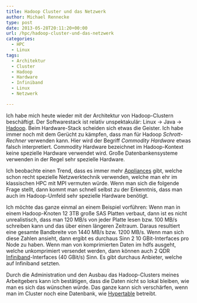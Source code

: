 ```yaml
---
title: Hadoop Cluster und das Netzwerk
author: Michael Rennecke
type: post
date: 2013-05-28T20:11:20+00:00
url: /hpc/hadoop-cluster-und-das-netzwerk
categories:
  - HPC
  - Linux
tags:
  - Architektur
  - Cluster
  - Hadoop
  - Hardware
  - Infiniband
  - Linux
  - Netzwerk

---
```

Ich habe mich heute wieder mit der Architektur von Hadoop-Clustern beschäftigt. Der Softwarestack ist relativ unspektakulär: Linux -> Java -> [Hadoop][1]. Beim Hardware-Stack scheiden sich etwas die Geister. Ich habe immer noch mit dem Gerücht zu kämpfen, dass man für Hadoop _Schrott-Rechner_ verwenden kann. Hier wird der Begriff _Commodity Hardware_ etwas falsch interpretiert. Commodity Hardware bezeichnet im Hadoop-Kontext keine spezielle Hardware verwendet wird. Große Datenbankensysteme verwenden in der Regel sehr spezielle Hardware.

Ich beobachte einen Trend, dass es immer mehr [Appliances][2] gibt, welche schon recht spezielle Netzwerktechnik verwenden, welche man ehr im klassischen HPC mit MPI vermuten würde. Wenn man sich die folgende Frage stellt, dann kommt man schnell selbst zu der Erkenntnis, dass man auch im Hadoop-Umfeld sehr spezielle Hardware benötigt.

Ich möchte das ganze einmal an einem Beispiel vorführen: Wenn man in einem Hadoop-Knoten 12 3TB große SAS Platten verbaut, dann ist es nicht unrealistisch, dass man 120 MB/s von jeder Platte lesen bzw. 100 MB/s schreiben kann und das über einen längeren Zeitraum. Daraus resultiert eine gesamte Bandbreite von 1440 MB/s bzw. 1200 MB/s. Wenn man sich diese Zahlen ansieht, dann ergibt es durchaus Sinn 2 10 GBit-Interfaces pro Node zu haben. Wenn man von komprimierten Daten im hdfs ausgeht, welche unkomprimiert versendet werden, dann können auch 2 QDR [Infiniband][3]-Interfaces (40 GBit/s) Sinn. Es gibt durchaus Anbieter, welche auf Infiniband setzten.

Durch die Administration und den Ausbau das Hadoop-Clusters meines Arbeitgebers kann ich bestätigen, dass die Daten nicht so lokal bleiben, wie man es sich das wünschen würde. Das ganze kann sich verschärfen, wenn man im Cluster noch eine Datenbank, wie [Hypertable][4] betreibt.

 [1]: http://hadoop.apache.org/
 [2]: http://de.wikipedia.org/wiki/Appliance
 [3]: http://de.wikipedia.org/wiki/InfiniBand
 [4]: http://hypertable.com/